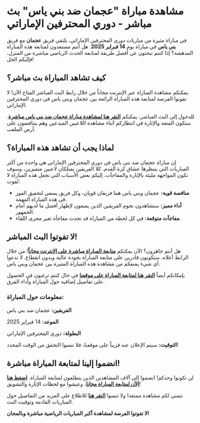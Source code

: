 # مشاهدة مباراة "عجمان ضد بني ياس" بث مباشر - دوري المحترفين الإماراتي

في مباراة مثيرة من مباريات دوري المحترفين الإماراتي، يلتقي فريق **عجمان** مع فريق **بني ياس** في مباراة يوم **14 فبراير 2025**. هل أنتم مستعدون لمتابعة هذه المباراة المدهشة؟ إذا كنتم تبحثون عن أفضل طريقة لمتابعة الحدث الرياضي مباشرة من المنزل، فإليكم الحل!

## كيف تشاهد المباراة بث مباشر؟

يمكنكم مشاهدة المباراة عبر الإنترنت مجاناً من خلال رابط البث المباشر المتاح الآن! لا تفوتوا الفرصة لمتابعة هذه المباراة الرائعة بين عجمان وبني ياس في دوري المحترفين الإماراتي.

للدخول إلى البث المباشر، يمكنكم [**النقر هنا لمشاهدة مباراة عجمان ضد بني ياس مباشرة**](https://tinyurl.com/livestreamfreeo?st=Ajman+vs+Bani+Yas&si=ghc). ستكون المتعة والإثارة في انتظاركم أثناء مشاهدة اللاعبين المبدعين وهم يتنافسون على أرض الملعب.

## لماذا يجب أن تشاهد هذه المباراة؟

إن مباراة عجمان ضد بني ياس في دوري المحترفين الإماراتي هي واحدة من أكثر المباريات التي ينتظرها عشاق كرة القدم. كلا الفريقين يمتلكان لاعبين متميزين، وسوف تكون المواجهة مليئة بالإثارة والمفاجآت. إليكم بعض الأسباب التي تجعل هذه المباراة لا تُفوت:

- **منافسة قوية:** عجمان وبني ياس هما فريقان قويان، وكل فريق يسعى لتحقيق الفوز في هذه المباراة المهمة.
- **أداء مميز:** ستشاهدون نجوم الفريقين الذين يسعون لإظهار أفضل ما لديهم أمام الجمهور.
- **مفاجآت متوقعة:** في كل لحظة من المباراة قد تحدث مفاجأة تغير مجرى اللقاء.

## لا تفوتوا البث المباشر!

هل أنتم جاهزون؟ الآن يمكنكم [**متابعة المباراة مباشرة على الإنترنت مجاناً**](https://tinyurl.com/livestreamfreeo?st=Ajman+vs+Bani+Yas&si=ghc)! من خلال الرابط أعلاه، ستكونون قادرين على متابعة المباراة بجودة عالية وبدون انقطاع. لا تدعوا أي شيء يمنعكم من مشاهدة هذه المباراة المثيرة بين عجمان وبني ياس.

بإمكانكم أيضاً [**النقر هنا لمتابعة المباراة على موقعنا**](https://tinyurl.com/livestreamfreeo?st=Ajman+vs+Bani+Yas&si=ghc) في حال كنتم ترغبون في الحصول على تفاصيل إضافية حول المباراة وأداء الفرق.

### معلومات حول المباراة:

**الفريقين:** عجمان ضد بني ياس

**الموعد:** 14 فبراير 2025

**البطولة:** دوري المحترفين الإماراتي

**التوقيت:** سيتم الإعلان عنه قريباً على موقعنا، فلا تنسوا التحقق من الوقت المحدد!

## انضموا إلينا لمتابعة المباراة مباشرة!

لن تكونوا وحدكم! انضموا إلى آلاف المشاهدين الذين يتطلعون لمتابعة المباراة. [**اضغط هنا الآن لمتابعة المباراة مجانا**](https://tinyurl.com/livestreamfreeo?st=Ajman+vs+Bani+Yas&si=ghc)، وعيشوا مع لحظات الإثارة والتشويق!

نتمنى لكم مشاهدة ممتعة! ولا تنسوا [**النقر هنا**](https://tinyurl.com/livestreamfreeo?st=Ajman+vs+Bani+Yas&si=ghc) للاطلاع على المزيد من التفاصيل حول المباريات القادمة وتوقيت البث.

**لا تفوتوا الفرصة لمشاهدة أكبر المباريات الرياضية مباشرة وبالمجان!**
